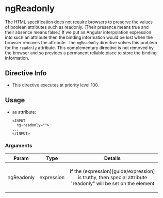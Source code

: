 



# ngReadonly








The HTML specification does not require browsers to preserve the values of boolean attributes
such as readonly. (Their presence means true and their absence means false.)
If we put an Angular interpolation expression into such an attribute then the
binding information would be lost when the browser removes the attribute.
The `ngReadonly` directive solves this problem for the `readonly` attribute.
This complementary directive is not removed by the browser and so provides
a permanent reliable place to store the binding information.








## Directive Info


* This directive executes at priority level 100.


## Usage



* as attribute:
    ```
    <INPUT
      ng-readonly="">
    ...
    </INPUT>
    ```




### Arguments

| Param | Type | Details |
| :--: | :--: | :--: |
| ngReadonly | expression | <p>If the (expression)[guide/expression] is truthy, then special attribute &quot;readonly&quot; will be set on the element</p>  |




